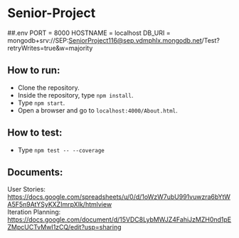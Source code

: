 # Senior-Project

##.env
PORT = 8000
HOSTNAME = localhost
DB_URI = mongodb+srv://SEP:SeniorProject116@sep.vdmphlx.mongodb.net/Test?retryWrites=true&w=majority

## How to run:
* Clone the repository.<br>
* Inside the repository, type `npm install`.<br>
* Type `npm start`.<br>
* Open a browser and go to `localhost:4000/About.html`.<br>

## How to test:
* Type `npm test -- --coverage`

## Documents:
User Stories: https://docs.google.com/spreadsheets/u/0/d/1oWzW7ubU991vuwzra6bYtWA5F5n9AtYSyKXZImrpXIk/htmlview<br>
Iteration Planning: https://docs.google.com/document/d/15VDC8LybMWJZ4FahiJzMZH0nd1pEZMpcUCTvMwI1zCQ/edit?usp=sharing
